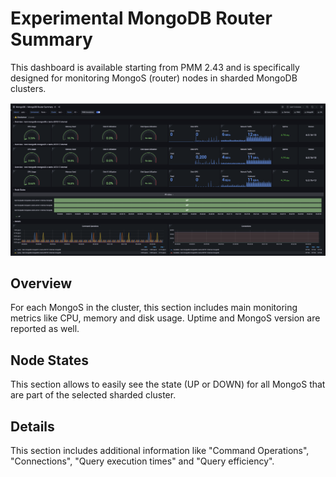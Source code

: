 # Experimental MongoDB Router Summary

This dashboard is available starting from PMM 2.43 and is specifically designed for monitoring MongoS (router) nodes in sharded MongoDB clusters.

![!image](../../_images/PMM_MongoDB_Router_Summary.png)

## Overview

For each MongoS in the cluster, this section includes main monitoring metrics like CPU, memory and disk usage. Uptime and MongoS version are reported as well.

## Node States

This section allows to easily see the state (UP or DOWN) for all MongoS that are part of the selected sharded cluster.

## Details

This section includes additional information like "Command Operations", "Connections", "Query execution times" and "Query efficiency".
